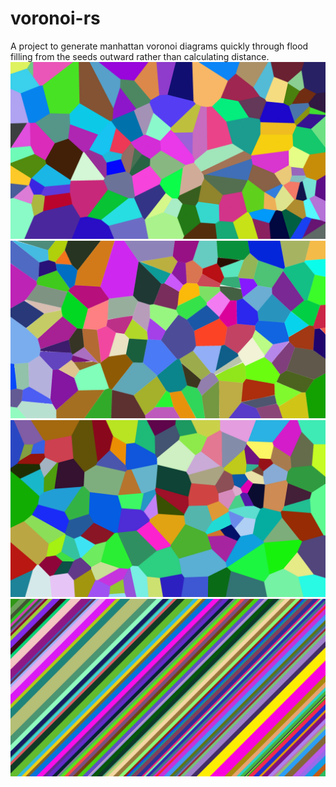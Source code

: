 # voronoi-rs

A project to generate manhattan voronoi diagrams quickly through flood filling from the seeds outward rather than calculating distance.
!["An example of a diagram generated"](images/Demo1.png)
!["An example of a diagram generated"](images/Demo2.png)
!["An example of a diagram generated"](images/Demo3.png)
!["An example of a diagram generated"](images/Demo4.png)
